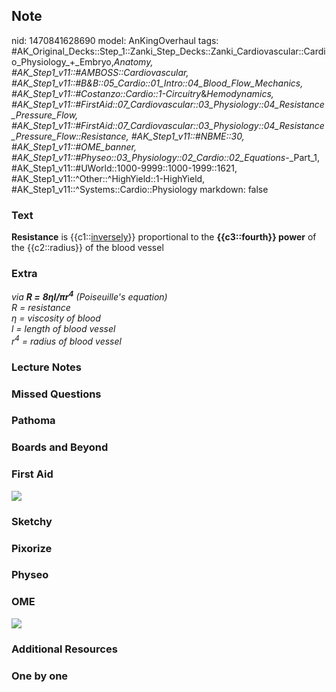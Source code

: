 ## Note
nid: 1470841628690
model: AnKingOverhaul
tags: #AK_Original_Decks::Step_1::Zanki_Step_Decks::Zanki_Cardiovascular::Cardio_Physiology_+_Embryo,_Anatomy, #AK_Step1_v11::#AMBOSS::Cardiovascular, #AK_Step1_v11::#B&B::05_Cardio::01_Intro::04_Blood_Flow_Mechanics, #AK_Step1_v11::#Costanzo::Cardio::1-Circuitry_&_Hemodynamics, #AK_Step1_v11::#FirstAid::07_Cardiovascular::03_Physiology::04_Resistance_Pressure_Flow, #AK_Step1_v11::#FirstAid::07_Cardiovascular::03_Physiology::04_Resistance_Pressure_Flow::Resistance, #AK_Step1_v11::#NBME::30, #AK_Step1_v11::#OME_banner, #AK_Step1_v11::#Physeo::03_Physiology::02_Cardio::02_Equations_-_Part_1, #AK_Step1_v11::#UWorld::1000-9999::1000-1999::1621, #AK_Step1_v11::^Other::^HighYield::1-HighYield, #AK_Step1_v11::^Systems::Cardio::Physiology
markdown: false

### Text
<div>
  <b>Resistance</b> is {{c1::<u>inversely</u>}} proportional to the
  <b>{{c3::fourth}} power</b> of the {{c2::radius}} of the blood
  vessel
</div>

### Extra
<div>
  <i>via <b>R =</b> <b>8ηl/πr</b><sup><b>4</b></sup> (Poiseuille's
  equation)</i>
</div>
<div>
  <i>R = resistance</i>
</div>
<div>
  <i>η = viscosity of blood</i>
</div>
<div>
  <i>l = length of blood vessel</i>
</div>
<div>
  <i>r<sup>4</sup> = radius of blood vessel</i>
</div>

### Lecture Notes


### Missed Questions


### Pathoma


### Boards and Beyond


### First Aid
<img src="tmpkEsRuL.png">

### Sketchy


### Pixorize


### Physeo


### OME
<div class="ome-widget">
  <a href="https://onlinemeded.org?ref=anki"><img src=
  "_OME_AnkiFlashcards_General_7.png"></a>
</div>

### Additional Resources


### One by one


